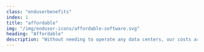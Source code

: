 ```yaml
---
class: "enduserbenefits"
index: 1
title: "affordable"
img: "/img/enduser-icons/affordable-software.svg"
heading: "Affordable"
description: "Without needing to operate any data centers, our costs are 1/3 the price of centralized cloud storage providers."
---
```


